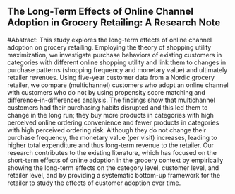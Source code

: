 ## The Long-Term Effects of Online Channel Adoption in Grocery Retailing: A Research Note

#Abstract:
This study explores the long-term effects of online channel adoption on grocery retailing. Employing the theory of shopping utility maximization, we investigate purchase behaviors of existing customers in categories with different online shopping utility and link them to changes in purchase patterns (shopping frequency and monetary value) and ultimately retailer revenues. Using five-year customer data from a Nordic grocery retailer, we compare (multichannel) customers who adopt an online channel with customers who do not by using propensity score matching and difference-in-differences analysis. The findings show that multichannel customers had their purchasing habits disrupted and this led them to change in the long run; they buy more products in categories with high perceived online ordering convenience and fewer products in categories with high perceived ordering risk. Although they do not change their purchase frequency, the monetary value (per visit) increases, leading to higher total expenditure and thus long-term revenue to the retailer. Our research contributes to the existing literature, which has focused on the short-term effects of online adoption in the grocery context by empirically showing the long-term effects on the category level, customer level, and retailer level, and by providing a systematic bottom-up framework for the retailer to study the effects of customer adoption over time.